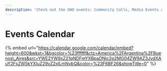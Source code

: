 ```yaml
---
description: 'Check out the DAO events: Community Calls, Media Events and more!'
---
```


# Events Calendar

{% embed url="https://calendar.google.com/calendar/embed?height=600&wkst=1&bgcolor=%23ffffff&ctz=America%2FArgentina%2FBuenos\_Aires&src=YWE2YW9xZ21qNDFmYXBpaDNjc2p2MG04ZW9AZ3JvdXAuY2FsZW5kYXIuZ29vZ2xlLmNvbQ&color=%23F6BF26&showTitle=0" %}

